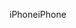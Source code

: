 <span data-ttu-id="23018-101">iPhone</span><span class="sxs-lookup"><span data-stu-id="23018-101">iPhone</span></span>